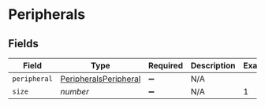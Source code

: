 # Peripherals


## Fields

| Field                                                                 | Type                                                                  | Required                                                              | Description                                                           | Example                                                               |
| --------------------------------------------------------------------- | --------------------------------------------------------------------- | --------------------------------------------------------------------- | --------------------------------------------------------------------- | --------------------------------------------------------------------- |
| `peripheral`                                                          | [PeripheralsPeripheral](../../models/shared/peripheralsperipheral.md) | :heavy_minus_sign:                                                    | N/A                                                                   |                                                                       |
| `size`                                                                | *number*                                                              | :heavy_minus_sign:                                                    | N/A                                                                   | 1                                                                     |